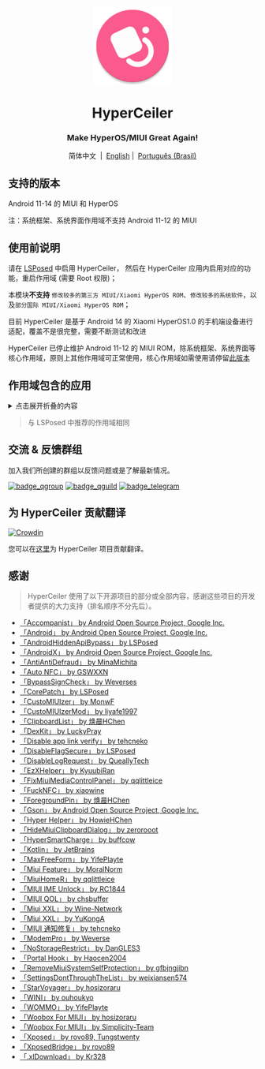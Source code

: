 <div align="center">

<img width="" src="/imgs/icon.png" width=160 height=160 align="center">

# HyperCeiler

### Make HyperOS/MIUI Great Again!

简体中文&nbsp;&nbsp;|&nbsp;&nbsp;[English](/README_en-US.md) |&nbsp;&nbsp;[Português (Brasil)](/README_pt-BR.md)

</div>

## 支持的版本

Android 11-14 的 MIUI 和 HyperOS

注：系统框架、系统界面作用域不支持 Android 11-12 的 MIUI

## 使用前说明

请在 [LSPosed](https://github.com/LSPosed/LSPosed/releases) 中启用 HyperCeiler， 然后在 HyperCeiler 应用内启用对应的功能，重启作用域 (需要 Root 权限)；

本模块<b>不支持</b> `修改较多的第三方 MIUI/Xiaomi HyperOS ROM`、`修改较多的系统软件`，以及`部分国际 MIUI/Xiaomi HyperOS ROM`；

目前 HyperCeiler 是基于 Android 14 的 Xiaomi HyperOS1.0 的手机端设备进行适配，覆盖不是很完整，需要不断测试和改进

HyperCeiler 已停止维护 Android 11-12 的 MIUI ROM，除系统框架、系统界面等核心作用域，原则上其他作用域可正常使用，核心作用域如需使用请停留[此版本](https://github.com/ReChronoRain/Cemiuiler/releases/tag/1.3.130)

## 作用域包含的应用

<details>
    <summary>点击展开折叠的内容</summary>

| 应用名                         | 包名                                |
|:------------------------------|:-----------------------------------|
| 系统框架                       | system                              |
| 系统界面                       | com.android.systemui                |
| 系统桌面                       | com.miui.home                       |
| 系统更新                       | com.android.updater                 |
| Joyose                        | com.xiaomi.joyose                   |
| 小米设置                       | com.xiaomi.misettings               |
| 安全服务 (手机管家、平板管家)    | com.miui.securitycenter              |
| 笔记                           | com.miui.notes                     |
| 壁纸                           | com.miui.miwallpaper               |
| 传送门                         | com.miui.contentextension          |
| 弹幕通知                       | com.xiaomi.barrage                  |
| 百度输入法小米版                | com.baidu.input_mi                  |
| 电话                           | com.android.incallui               |
| 电话服务                       | com.android.phone                   |
| 电量与性能                     | com.miui.powerkeeper                |
| 短信                           | com.android.mms                    |
| 截屏                           | com.miui.screenshot                |
| 垃圾清理                       | com.miui.cleanmaster                |
| 浏览器                         | com.android.browser                 |
| 鲁班（MTB）                    | com.xiaomi.mtb                      |
| 屏幕录制                       | com.miui.screenrecorder             |
| 权限管理服务                    | com.lbe.security.miui               |
| 设置                           | com.android.settings                |
| 搜狗输入法小米版                | com.sohu.inputmethod.sogou.xiaomi    |
| 天气                           | com.miui.weather2                   |
| 互联互通服务 (投屏)             | com.milink.service                   |
| 外部存储设备                    | com.android.externalstorage         |
| 息屏与锁屏编辑 (万象息屏)        | com.miui.aod                         |
| 文件管理                        | com.android.fileexplorer            |
| 系统服务组件                    | com.miui.securityadd                 |
| 下载管理                        | com.android.providers.downloads.ui  |
| 下载管理程序                    | com.android.providers.downloads      |
| 相册                           | com.miui.gallery                    |
| 小米创作                        | com.miui.creation                   |
| 小米互传                        | com.miui.mishare.connectivity       |
| 小米相册 - 编辑                  | com.miui.mediaeditor                |
| 小米云服务                       | com.miui.cloudservice               |
| 小米智能卡                       | com.miui.tsmclient                  |
| 讯飞输入法小米版                 | com.iflytek.inputmethod.miui         |
| 应用包管理组件                   | com.miui.packageinstaller            |
| 应用商店                        | com.xiaomi.market                   |
| 智能助理                        | com.miui.personalassistant          |
| 主题商店 (主题壁纸、壁纸与个性化)   | com.android.thememanager            |
| com.miui.rom                   | com.miui.rom                        |
| 系统安全组件                     | com.miui.guardprovider               |
| 时钟                            | com.android.deskclock                |
| 相机                            | com.android.camera                   |
| 小爱翻译                         | com.xiaomi.aiasst.vision            |
| 小爱建议                         | com.xiaomi.aireco                   |
| 小爱视觉                         | com.xiaomi.scanner                  |
| 小爱同学                         | com.miui.voiceassist                |
| 音乐                             | com.miui.player                    |
| 跨屏协同服务 (MIUI+ Beta 版)      | com.xiaomi.mirror                   |
| NetworkBoost                    | com.xiaomi.NetworkBoost            |
| NFC 服务                         | com.android.nfc                     |
| 音质音效                          | com.miui.misound                   |
| 备份                             | com.miui.backup                     |
| 小米换机                          | com.miui.huanji                     |
| MiTrustService                   | com.xiaomi.trustservice            |

</details>

> 与 LSPosed 中推荐的作用域相同

## 交流 & 反馈群组

加入我们所创建的群组以反馈问题或是了解最新情况。

[![badge_qgroup]][qgroup_url]
[![badge_qguild]][qguild_url]
[![badge_telegram]][telegram_url]

## 为 HyperCeiler 贡献翻译

[![Crowdin](https://badges.crowdin.net/cemiuiler/localized.svg)](https://crowdin.com/project/cemiuiler)

您可以在[这里](https://crwd.in/cemiuiler)为 HyperCeiler 项目贡献翻译。

## 感谢

> HyperCeiler 使用了以下开源项目的部分或全部内容，感谢这些项目的开发者提供的大力支持（排名顺序不分先后）。

- [「Accompanist」 by Android Open Source Project, Google Inc.](https://google.github.io/accompanist)
- [「Android」 by Android Open Source Project, Google Inc.](https://source.android.google.cn/license)
- [「AndroidHiddenApiBypass」 by LSPosed](https://github.com/LSPosed/AndroidHiddenApiBypass)
- [「AndroidX」 by Android Open Source Project, Google Inc.](https://github.com/androidx/androidx)
- [「AntiAntiDefraud」 by MinaMichita](https://github.com/MinaMichita/AntiAntiDefraud)
- [「Auto NFC」 by GSWXXN](https://github.com/GSWXXN/AutoNFC)
- [「BypassSignCheck」 by Weverses](https://github.com/Weverses/BypassSignCheck)
- [「CorePatch」 by LSPosed](https://github.com/LSPosed/CorePatch)
- [「CustoMIUIzer」 by MonwF](https://github.com/MonwF/customiuizer)
- [「CustoMIUIzerMod」 by liyafe1997](https://github.com/liyafe1997/CustoMIUIzerMod)
- [「ClipboardList」 by 焕晨HChen](https://github.com/HChenX/ClipboardList)
- [「DexKit」 by LuckyPray](https://github.com/LuckyPray/DexKit)
- [「Disable app link verify」 by tehcneko](https://github.com/Xposed-Modules-Repo/io.github.tehcneko.applinkverify)
- [「DisableFlagSecure」 by LSPosed](https://github.com/LSPosed/DisableFlagSecure)
- [「DisableLogRequest」 by QueallyTech](https://github.com/QueallyTech/DisableLogRequest)
- [「EzXHelper」 by KyuubiRan](https://github.com/KyuubiRan/EzXHelper)
- [「FixMiuiMediaControlPanel」 by qqlittleice](https://github.com/qqlittleice/FixMiuiMediaControlPanel)
- [「FuckNFC」 by xiaowine](https://github.com/xiaowine/FuckNFC)
- [「ForegroundPin」 by 焕晨HChen](https://github.com/HChenX/ForegroundPin)
- [「Gson」 by Android Open Source Project, Google Inc.](https://github.com/google/gson)
- [「Hyper Helper」 by HowieHChen](https://github.com/HowieHChen/XiaomiHelper)
- [「HideMiuiClipboardDialog」 by zerorooot](https://github.com/zerorooot/HideMiuiClipboardDialog)
- [「HyperSmartCharge」 by buffcow](https://github.com/buffcow/HyperSmartCharge)
- [「Kotlin」 by JetBrains](https://github.com/JetBrains/kotlin)
- [「MaxFreeForm」 by YifePlayte](https://github.com/YifePlayte/MaxFreeForm)
- [「Miui Feature」 by MoralNorm](https://github.com/moralnorm/miui_feature)
- [「MiuiHomeR」 by qqlittleice](https://github.com/qqlittleice/MiuiHome_R)
- [「MIUI IME Unlock」 by RC1844](https://github.com/RC1844/MIUI_IME_Unlock)
- [「MIUI QOL」 by chsbuffer](https://github.com/chsbuffer/MIUIQOL)
- [「Miui XXL」 by Wine-Network](https://github.com/Wine-Network/Miui_XXL)
- [「Miui XXL」 by YuKongA](https://github.com/YuKongA/Miui_XXL)
- [「MIUI 通知修复」 by tehcneko](https://github.com/Xposed-Modules-Repo/io.github.tehcneko.miuinotificationfix)
- [「ModemPro」 by Weverse](https://github.com/Weverses/ModemPro)
- [「NoStorageRestrict」 by DanGLES3](https://github.com/Xposed-Modules-Repo/com.github.dan.nostoragerestrict)
- [「Portal Hook」 by Haocen2004](https://github.com/Haocen2004/PortalHook)
- [「RemoveMiuiSystemSelfProtection」 by gfbjngjibn](https://github.com/gfbjngjibn/RemoveMiuiSystemSelfProtection)
- [「SettingsDontThroughTheList」 by weixiansen574](https://github.com/weixiansen574/settingsdontthroughthelist)
- [「StarVoyager」 by hosizoraru](https://github.com/hosizoraru/StarVoyager)
- [「WINI」 by ouhoukyo](https://github.com/ouhoukyo/WINI)
- [「WOMMO」 by YifePlayte](https://github.com/YifePlayte/WOMMO)
- [「Woobox For MIUI」 by hosizoraru](https://github.com/hosizoraru/WooBoxForMIUI)
- [「Woobox For MIUI」 by Simplicity-Team](https://github.com/Simplicity-Team/WooBoxForMIUI)
- [「Xposed」 by rovo89, Tungstwenty](https://github.com/rovo89/XposedBridge)
- [「XposedBridge」 by rovo89](https://github.com/rovo89/XposedBridge)
- [「.xlDownload」 by Kr328](https://github.com/Kr328/.xlDownload)

[qgroup_url]: https://jq.qq.com/?_wv=1027&k=TedCJq8V

[badge_qgroup]: https://img.shields.io/badge/QQ-群组-4DB8FF?style=for-the-badge&logo=tencentqq

[qguild_url]: https://pd.qq.com/s/35ooe0ssj

[badge_qguild]: https://img.shields.io/badge/QQ-频道-4991D3?style=for-the-badge&logo=tencentqq

[telegram_url]: https://t.me/cemiuiler

[badge_telegram]: https://img.shields.io/badge/dynamic/json?style=for-the-badge&color=2CA5E0&label=Telegram&logo=telegram&query=%24.data.totalSubs&url=https%3A%2F%2Fapi.spencerwoo.com%2Fsubstats%2F%3Fsource%3Dtelegram%26queryKey%3Dcemiuiler
